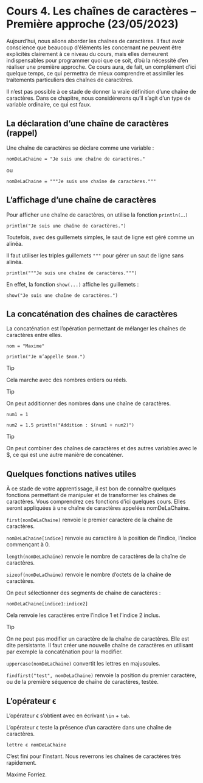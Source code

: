 # Cours 4. Les chaînes de caractères – Première approche (23/05/2023)

Aujourd’hui, nous allons aborder les chaînes de caractères. Il faut avoir conscience que beaucoup d’éléments les concernant ne peuvent être explicités clairement à ce niveau du cours, mais elles demeurent indispensables pour programmer quoi que ce soit, d’où la nécessité d’en réaliser une première approche. Ce cours aura, de fait, un complément d’ici quelque temps, ce qui permettra de mieux comprendre et assimiler les traitements particuliers des chaînes de caractères.

Il n’est pas possible à ce stade de donner la vraie définition d’une chaîne de caractères. Dans ce chapitre, nous considérerons qu’il s’agit d’un type de variable ordinaire, ce qui est faux.

## La déclaration d’une chaîne de caractères (rappel)

Une chaîne de caractères se déclare comme une variable :

`nomDeLaChaine = "Je suis une chaîne de caractères."`

ou

`nomDeLaChaine = """Je suis une chaîne de caractères."""`

## L’affichage d’une chaîne de caractères

Pour afficher une chaîne de caractères, on utilise la fonction `println(`...`)`

`println("Je suis une chaîne de caractères.")`

Toutefois, avec des guillemets simples, le saut de ligne est géré comme un alinéa.

Il faut utiliser les triples guillemets `"""` pour gérer un saut de ligne sans alinéa.

`println("""Je suis une chaîne de caractères.""")`

En effet, la fonction `show(...)` affiche les guillemets :

`show("Je suis une chaîne de caractères.")`

## La concaténation des chaînes de caractères

La concaténation est l’opération permettant de mélanger les chaînes de caractères entre elles.

`nom = "Maxime"`

`println("Je m’appelle $nom.")`

> [!TIP]
> Cela marche avec des nombres entiers ou réels.

> [!TIP]
> On peut additionner des nombres dans une chaîne de caractères.

`num1 = 1`

`num2 = 1.5 println("Addition : $(num1 + num2)")`

> [!TIP]
> On peut combiner des chaînes de caractères et des autres variables avec le $, ce qui est une autre manière de concaténer.

## Quelques fonctions natives utiles

À ce stade de votre apprentissage, il est bon de connaître quelques fonctions permettant de manipuler et de transformer les chaînes de caractères. Vous comprendrez ces fonctions d’ici quelques cours. Elles seront appliquées à une chaîne de caractères appelées nomDeLaChaine.

`first(nomDeLaChaine)` renvoie le premier caractère de la chaîne de caractères.

`nomDeLaChaine[indice]` renvoie au caractère à la position de l’indice, l’indice commençant à 0.

`length(nomDeLaChaine)` renvoie le nombre de caractères de la chaîne de caractères.

`sizeof(nomDeLaChaine)` renvoie le nombre d’octets de la chaîne de caractères.

On peut sélectionner des segments de chaîne de caractères :

`nomDeLaChaine[indice1:indice2]`

Cela renvoie les caractères entre l’indice 1 et l’indice 2 inclus.

> [!TIP]
> On ne peut pas modifier un caractère de la chaîne de caractères. Elle est dite persistante. Il faut créer une nouvelle chaîne de caractères en utilisant par exemple la concaténation pour la modifier.

`uppercase(nomDeLaChaine)` convertit les lettres en majuscules.

`findfirst("test", nomDeLaChaine)` renvoie la position du premier caractère, ou de la première séquence de chaîne de caractères, testée.

## L’opérateur ϵ

L’opérateur ϵ s’obtient avec en écrivant `\in` + `tab`.

L’opérateur ϵ teste la présence d’un caractère dans une chaîne de caractères.

`lettre ϵ nomDeLaChaine`

C’est fini pour l’instant. Nous reverrons les chaînes de caractères très rapidement.

Maxime Forriez.